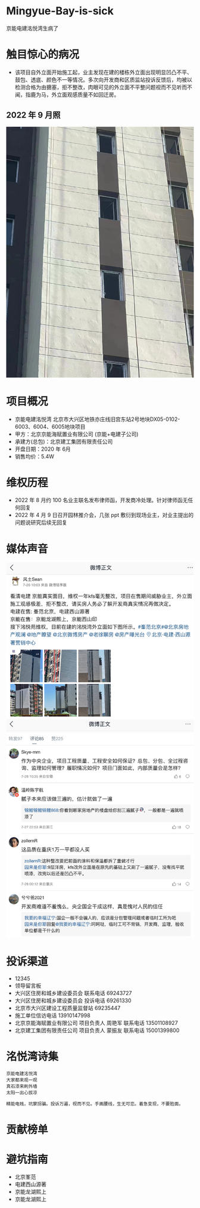 # Mingyue-Bay-is-sick
京能电建洺悦湾生病了
# 触目惊心的病况
- 该项目自外立面开始施工起，业主发现在建的楼栋外立面出现明显凹凸不平、鼓包、透底、颜色不一等情况。多次向开发商和区质监站投诉反馈后，均被以检测合格为由搪塞，拒不整改，肉眼可见的外立面不平整问题视而不见听而不闻，指鹿为马，外立面观感质量不如回迁房。

## 2022 年 9 月照
![outwall1](image/exterior_wall/2022_09/WechatIMG3453.jpeg)




# 项目概况
- 京能电建洺悦湾
    北京市大兴区地铁亦庄线旧宫东站2号地块DX05-0102-6003、6004、6005地块项目
- 甲方：北京京能海赋置业有限公司  (京能+电建子公司)
- 承建方(总包)：北京建工集团有限责任公司    
- 开盘日期：2020 年 6月 
- 销售均价：5.4W

# 维权历程
- 2022 年 8 月约 100 名业主联名发布律师函，开发商冷处理。针对律师函无任何回复
- 2022 年 4 月 9 日召开园林推介会，几张 ppt 敷衍到现场业主，对业主提出的问题说研究后续无回复


# 媒体声音
![news1](image/news/weibo1.png)
![news2](image/news/weibo2.png)

# 投诉渠道
- 12345
- 领导留言板
- 大兴区住房和城乡建设委员会 联系电话 69243727 
- 大兴区住房和城乡建设委员会 投诉电话 69261330
- 北京市大兴区建设工程质量监督站 69235447
- 施工单位信访电话 13910147998
- 北京京能海赋置业有限公司 项目负责人 周艳军 联系电话 13501108927 
- 北京建工集团有限责任公司 项目负责人 蒙振友 联系电话 15001399800

# 洺悦湾诗集

```java
京能电建洺悦湾
大家都来观一观
真石漆来刷外墙
太阳一出心拔凉
```

```java
精能电贱，坑蒙拐骗。投诉万遍，视而不见。手画腰线，生无可恋。着急变现，不要脸面。
```


# 贡献榜单


# 避坑指南
- 北京峯范
- 电建西山源著
- 京能龙湖熙上
- 京能龙湖熙上



